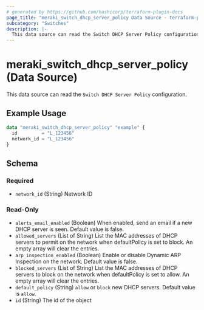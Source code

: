 ```yaml
---
# generated by https://github.com/hashicorp/terraform-plugin-docs
page_title: "meraki_switch_dhcp_server_policy Data Source - terraform-provider-meraki"
subcategory: "Switches"
description: |-
  This data source can read the Switch DHCP Server Policy configuration.
---
```


# meraki_switch_dhcp_server_policy (Data Source)

This data source can read the `Switch DHCP Server Policy` configuration.

## Example Usage

```terraform
data "meraki_switch_dhcp_server_policy" "example" {
  id         = "L_123456"
  network_id = "L_123456"
}
```

<!-- schema generated by tfplugindocs -->
## Schema

### Required

- `network_id` (String) Network ID

### Read-Only

- `alerts_email_enabled` (Boolean) When enabled, send an email if a new DHCP server is seen. Default value is false.
- `allowed_servers` (List of String) List the MAC addresses of DHCP servers to permit on the network when defaultPolicy is set to block. An empty array will clear the entries.
- `arp_inspection_enabled` (Boolean) Enable or disable Dynamic ARP Inspection on the network. Default value is false.
- `blocked_servers` (List of String) List the MAC addresses of DHCP servers to block on the network when defaultPolicy is set to allow. An empty array will clear the entries.
- `default_policy` (String) `allow` or `block` new DHCP servers. Default value is `allow`.
- `id` (String) The id of the object
